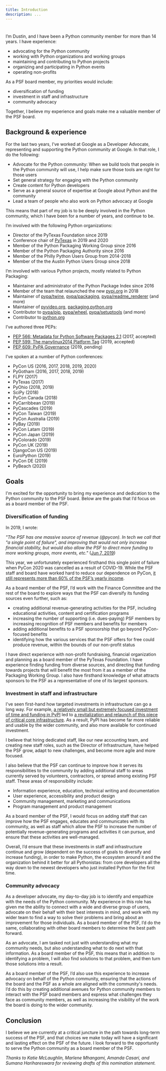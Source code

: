 ```yaml
---
title: Introduction
description: ...
---
```


# 


I’m Dustin, and I have been a Python community member for more than 14 years. I have experience:


* advocating for the Python community
* working with Python organizations and working groups
* maintaining and contributing to Python projects
* organizing and participating in Python events
* operating non\-profits


As a PSF board member, my priorities would include:


* diversification of funding
* investment in staff and infrastructure
* community advocacy


Together, I believe my experience and goals make me a valuable member of the PSF board.


## Background \& experience


For the last two years, I’ve worked at Google as a Developer Advocate, representing and supporting the Python community at Google. In that role, I do the following:


* Advocate for the Python community: When we build tools that people in the Python community will use, I help make sure those tools are right for those users
* Set general strategy for engaging with the Python community
* Create content for Python developers
* Serve as a general source of expertise at Google about Python and the community
* Lead a team of people who also work on Python advocacy at Google


This means that part of my job is to be deeply involved in the Python community, which I have been for a number of years, and continue to be.


I’m involved with the following Python organizations:


* Director of the PyTexas Foundation since 2019
* Conference chair of [PyTexas](https://www.pytexas.org/) in 2019 and 2020
* Member of the Python Packaging Working Group since 2016
* Member of the Python Packaging Authority since 2016
* Member of the Philly Python Users Group from 2014\-2018
* Member of the the Austin Python Users Group since 2018


I’m involved with various Python projects, mostly related to Python Packaging:


* Maintainer and administrator of the Python Package Index since 2016
* Member of the team that relaunched the new [pypi.org](https://pypi.org) in 2018
* Maintainer of [pypa/twine](https://github.com/pypa/twine), [pypa/packaging](https://github.com/pypa/packaging), [pypa/readme\_renderer](https://github.com/pypa/readme_renderer) (and more)
* Maintainer of [pyvideo.org](https://pyvideo.org/), [packaging.python.org](https://packaging.python.org)
* Contributor to [pypa/pip](https://github.com/pypa/pip), [pypa/wheel](https://github.com/pypa/wheel), [pypa/setuptools](https://github.com/pypa/setuptools) (and more)
* Contributor to [python.org](http://python.org)


I’ve authored three PEPs:


* [PEP 566: Metadata for Python Software Packages 2\.1](/dev/peps/pep-0566/) (2017, accepted)
* [PEP 599: The manylinux2014 Platform Tag](/dev/peps/pep-0599/) (2019, accepted)
* [PEP 609: PyPA Governance](/dev/peps/pep-0609/) (2019, pending)


I’ve spoken at a number of Python conferences:


* PyCon US (2016, 2017, 2018, 2019, 2020\)
* PyGotham (2016, 2017, 2018, 2019\)
* FLPY (2017\)
* PyTexas (2017\)
* PyOhio (2018, 2019\)
* SciPy (2018\)
* PyCon Canada (2018\)
* PyCarribbean (2019\)
* PyCascades (2019\)
* PyCon Taiwan (2019\)
* PyCon Australia (2019\)
* PyBay (2019\)
* PyCon Latam (2019\)
* PyCon Japan (2019\)
* PyColorado (2019\)
* PyCon UK (2019\)
* DjangoCon US (2019\)
* EuroPython (2019\)
* PyCon DE (2019\)
* PyBeach (2020\)


## Goals


I'm excited for the opportunity to bring my experience and dedication to the Python community to the PSF board. Below are the goals that I’d focus on as a board member of the PSF.


### Diversification of funding


In 2019, I wrote:


*"The PSF has one massive source of revenue (@pycon). In tech we call that "a single point of failure", and improving that would not only increase financial stability, but would also allow the PSF to direct more funding to more working groups, more events, etc."* ([Jun 7, 2019](https://twitter.com/di_codes/status/1137014826679656448))


This year, we unfortunately experienced firsthand this single point of failure when PyCon 2020 was cancelled as a result of COVID\-19\. While the PSF staff and board have worked hard to reduce our dependence on PyCon, [it still represents more than 60% of the PSF’s yearly income](https://opensource.com/article/20/5/pycon-covid-19).


As a board member of the PSF, I’d work with the Finance Committee and the rest of the board to explore ways that the PSF can diversify its funding sources even further, such as:


* creating additional revenue\-generating activities for the PSF, including educational activities, content and certification programs
* increasing the number of supporting (i.e. dues\-paying) PSF members by increasing recognition of PSF members and benefits for members
* adding additional benefits to a PSF sponsorship that go beyond PyCon\-focused benefits
* identifying how the various services that the PSF offers for free could produce revenue, within the bounds of our non\-profit status


I have direct experience with non\-profit fundraising, financial organization and planning as a board member of the PyTexas Foundation. I have experience finding funding from diverse sources, and directing that funding towards projects that will benefit the most from it as a member of the Packaging Working Group. I also have firsthand knowledge of what attracts sponsors to the PSF as a representative of one of its largest sponsors.


### Investment in staff and infrastructure


I've seen first\-hand how targeted investments in infrastructure can go a long way. For example, [a relatively small but extremely focused investment of time and funding in PyPI](https://blog.mozilla.org/blog/2018/01/23/moss-q4-supporting-python-ecosystem/) led to [a revitalization and relaunch of this piece of critical core infrastructure](https://dustingram.com/articles/2018/04/16/pypi-is-dead-long-live-pypi/). As a result, PyPI has become far more reliable and usable by the wider community, and also more available for continued investment.


I believe that hiring dedicated staff, like our new accounting team, and creating new staff roles, such as the Director of Infrastructure, have helped the PSF grow, adapt to new challenges, and become more agile and more focused.


I also believe that the PSF can continue to improve how it serves its responsibilities to the community by adding additional staff to areas currently served by volunteers, contractors, or spread among existing PSF staff. These areas of responsibility include:


* Information experience, education, technical writing and documentation
* User experience, accessibility and product design
* Community management, marketing and communications
* Program management and product management


As a board member of the PSF, I would focus on adding staff that can improve how the PSF engages, educates and communicates with its community, as well as staff which allow the PSF to increase the number of potentially revenue\-generating programs and activities it can pursue, and ensure that these activities are well\-managed.


Overall, I’d ensure that these investments in staff and infrastructure continue and grow (dependent on the success of goals to diversify and increase funding), in order to make Python, the ecosystem around it and the organization behind it better for all Pythonistas: from core developers all the way down to the newest developers who just installed Python for the first time.


### Community advocacy


As a developer advocate, my day\-to\-day job is to identify and empathize with the needs of the Python community. My experience in this role has given me the ability to connect with a wide and diverse group of users, advocate on their behalf with their best interests in mind, and work with my wider team to find a way to solve their problems and bring about an improvement for those individuals. As a board member of the PSF, I’d do the same, collaborating with other board members to determine the best path forward.


As an advocate, I am tasked not just with understanding what my community needs, but also understanding what to do next with that information. As a board member of the PSF, this means that in addition to identifying a problem, I will also find solutions to that problem, and then turn those solutions into a result.


As a board member of the PSF, I’d also use this experience to increase advocacy on behalf of the Python community, ensuring that the actions of the board and the PSF as a whole are aligned with the community's needs. I’d do this by creating additional avenues for Python community members to interact with the PSF board members and express what challenges they face as community members, as well as increasing the visibility of the work the board is doing to the wider community.


## Conclusion


I believe we are currently at a critical juncture in the path towards long\-term success of the PSF, and that choices we make today will have a significant and lasting effect on the PSF of the future. I look forward to the opportunity to serve the Python community as a board member of the PSF.


*Thanks to Katie McLaughlin, Marlene Mhangami, Amanda Casari, and Sumana Harihareswara for reviewing drafts of this nomination statement.*



